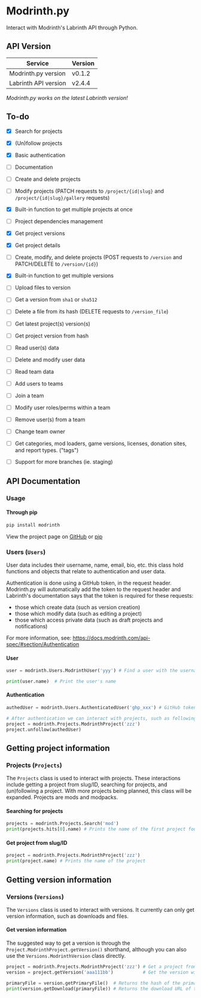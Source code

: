 # Modrinth.py
Interact with Modrinth's Labrinth API through Python. 

## API Version

 Service              | Version
----------------------|----------
 Modrinth.py version  | v0.1.2
 Labrinth API version | v2.4.4

*Modrinth.py works on the latest Labrinth version!*

## To-do
 - [x] Search for projects
 - [x] (Un)follow projects
 - [x] Basic authentication
 - [ ] Documentation
 - [ ] Create and delete projects
 - [ ] Modify projects (PATCH requests to `/project/{id|slug}` and `/project/{id|slug}/gallery` requests)
 - [x] Built-in function to get multiple projects at once
 - [ ] Project dependencies management
 - [x] Get project versions
 - [x] Get project details
 - [ ] Create, modify, and delete projects (POST requests to `/version` and PATCH/DELETE to `/version/{id}`)
 - [x] Built-in function to get multiple versions
 - [ ] Upload files to version
 - [ ] Get a version from `sha1` or `sha512`
 - [ ] Delete a file from its hash (DELETE requests to `/version_file`)
 - [ ] Get latest project(s) version(s)
 - [ ] Get project version from hash
 - [ ] Read user(s) data
 - [ ] Delete and modify user data
 - [ ] Read team data 
 - [ ] Add users to teams
 - [ ] Join a team
 - [ ] Modify user roles/perms within a team
 - [ ] Remove user(s) from a team
 - [ ] Change team owner
 - [ ] Get categories, mod loaders, game versions, licenses, donation sites, and report types. ("tags")
 - [ ] Support for more branches (ie. staging)



## API Documentation

### Usage
#### Through pip
```bash
pip install modrinth
```
View the project page on [GitHub](https://github.com/BetaPictoris/modrinth.py) or [pip](https://pypi.org/project/modrinth/)

### Users (`Users`)
User data includes their username, name, email, bio, etc. this class hold functions and objects that relate
to authentication and user data.  

Authentication is done using a GitHub token, in the request header. Modrinth.py will automatically add
the token to the request header and Labrinth's documentation says that the token is required for these
requests: 
 - those which create data (such as version creation)
 - those which modify data (such as editing a project)
 - those which access private data (such as draft projects and notifications)

For more information, see: https://docs.modrinth.com/api-spec/#section/Authentication

#### User 
```python
user = modrinth.Users.ModrinthUser('yyy') # Find a user with the username/ID yyy

print(user.name)  # Print the user's name
```

#### Authentication
```python
authedUser = modrinth.Users.AuthenticatedUser('ghp_xxx') # GitHub token

# After authentication we can interact with projects, such as following and unfollowing a mod.
project = modrinth.Projects.ModrinthProject('zzz')
project.unfollow(authedUser)
```

## Getting project information
### Projects (`Projects`)
The `Projects` class is used to interact with projects. These interactions include getting a project from slug/ID, searching for projects, and (un)following a project. With more projects being planned, this class will be expanded. Projects are mods and modpacks.

#### Searching for projects
```python
projects = modrinth.Projects.Search('mod')
print(projects.hits[0].name) # Prints the name of the first project found
```

#### Get project from slug/ID
```python
project = modrinth.Projects.ModrinthProject('zzz')
print(project.name) # Prints the name of the project
```

## Getting version information
### Versions (`Versions`)
The `Versions` class is used to interact with versions. It currently can only get version information, such as downloads and files. 
#### Get version information
The suggested way to get a version is through the `Project.ModrinthProject.getVersion()` shorthand, although you can also use the `Versions.ModrinthVersion` class directly.
```python
project = modrinth.Projects.ModrinthProject('zzz') # Get a project from slug/ID
version = project.getVersion('aaa111bb')           # Get the version with ID 'aaa111bb'

primaryFile = version.getPrimaryFile()  # Returns the hash of the primary file
print(version.getDownload(primaryFile)) # Returns the download URL of the primary file
```